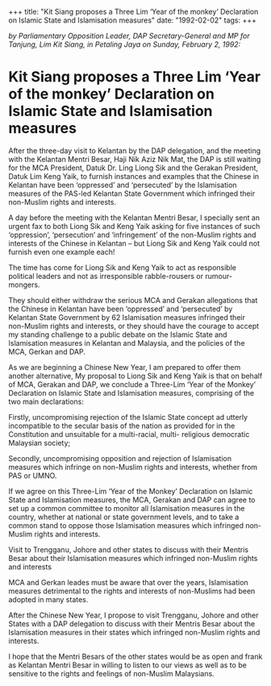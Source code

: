 +++ 
title: "Kit Siang proposes a Three Lim ‘Year of the monkey’ Declaration on Islamic State and Islamisation measures"
date: "1992-02-02"
tags:
+++

_by Parliamentary Opposition Leader, DAP Secretary-General and MP for Tanjung, Lim Kit Siang, in Petaling Jaya on Sunday, February 2, 1992:_

# Kit Siang proposes a Three Lim ‘Year of the monkey’ Declaration on Islamic State and Islamisation measures

After the three-day visit to Kelantan by the DAP delegation, and the meeting with the Kelantan Mentri Besar, Haji Nik Aziz Nik Mat, the DAP is still waiting for the MCA President, Datuk Dr. Ling Liong Sik and the Gerakan President, Datuk Lim Keng Yaik, to furnish instances and examples that the Chinese in Kelantan have been ‘oppressed’ and ‘persecuted’ by the Islamisation measures of the PAS-led Kelantan State Government which infringed their non-Muslim rights and interests.</u>

A day before the meeting with the Kelantan Mentri Besar, I specially sent an urgent fax to both Liong Sik and Keng Yaik asking for five instances of such ‘oppression’, ‘persecution’ and ‘infringement’ of the non-Muslim rights and interests of the Chinese in Kelantan – but Liong Sik and Keng Yaik could not furnish even one example each!

The time has come for Liong Sik and Keng Yaik to act as responsible political leaders and not as irresponsible rabble-rousers or rumour-mongers.

They should either withdraw the serious MCA and Gerakan allegations that the Chinese in Kelantan have been ‘oppressed’ and ‘persecuted’ by Kelantan State Government by 62 Islamisation measures infringed their non-Muslim rights and interests, or they should have the courage to accept my standing challenge to a public debate on the Islamic State and Islamisation measures in Kelantan and Malaysia, and the policies of the MCA, Gerkan and DAP.

As we are beginning a Chinese New Year, I am prepared to offer them another alternative, My proposal to Liong Sik and Keng Yaik is that on behalf of MCA, Gerakan and DAP, we conclude a Three-Lim ‘Year of the Monkey’ Declaration on Islamic State and Islamisation measures, comprising of the two main declarations:

Firstly, uncompromising rejection of the Islamic State concept ad utterly incompatible to the secular basis of the nation as provided for in the Constitution and unsuitable for a multi-racial, multi- religious democratic Malaysian society;

Secondly, uncompromising opposition and rejection of Islamisation measures which infringe on non-Muslim rights and interests, whether from PAS or UMNO.

If we agree on this Three-Lim ‘Year of the Monkey’ Declaration on Islamic State and Islamisation measures, the MCA, Gerakan and DAP can agree to set up a common committee to monitor all Islamisation measures in the country, whether at national or state government levels, and to take a common stand to oppose those Islamisation measures which infringed non-Muslim rights and interests.

Visit to Trengganu, Johore and other states to discuss with their Mentris Besar about their Islamisation measures which infringed non-Muslim rights and interests

MCA and Gerkan leades must be aware that over the years, Islamisation measures detrimental to the rights and interests of non-Muslims had been adopted in many states.

After the Chinese New Year, I propose to visit Trengganu, Johore and other States with a DAP delegation to discuss with their Mentris Besar about the Islamisation measures in their states which infringed non-Muslim rights and interests.

I hope that the Mentri Besars of the other states would be as open and frank as Kelantan Mentri Besar in willing to listen to our views as well as to be sensitive to the rights and feelings of non-Muslim Malaysians.
 

